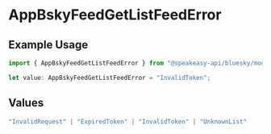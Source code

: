 # AppBskyFeedGetListFeedError

## Example Usage

```typescript
import { AppBskyFeedGetListFeedError } from "@speakeasy-api/bluesky/models/errors";

let value: AppBskyFeedGetListFeedError = "InvalidToken";
```

## Values

```typescript
"InvalidRequest" | "ExpiredToken" | "InvalidToken" | "UnknownList"
```
